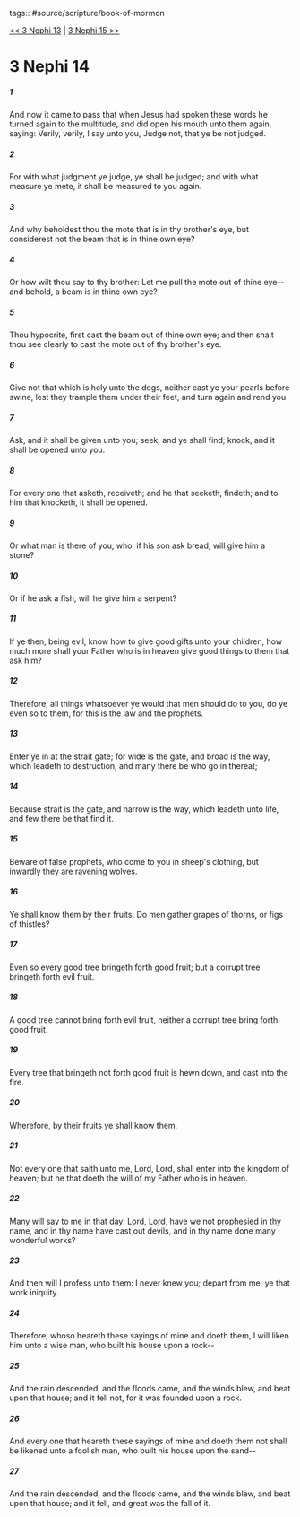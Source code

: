 tags:: #source/scripture/book-of-mormon

[<< 3 Nephi 13](/Book_of_Mormon/11_3_Nephi/3_Nephi_13.md) | [3 Nephi 15 >>](/Book_of_Mormon/11_3_Nephi/3_Nephi_15.md)

# 3 Nephi 14

##### 1

And now it came to pass that when Jesus had spoken these words he turned again to the multitude, and did open his mouth unto them again, saying: Verily, verily, I say unto you, Judge not, that ye be not judged.

##### 2

For with what judgment ye judge, ye shall be judged; and with what measure ye mete, it shall be measured to you again.

##### 3

And why beholdest thou the mote that is in thy brother's eye, but considerest not the beam that is in thine own eye?

##### 4

Or how wilt thou say to thy brother: Let me pull the mote out of thine eye--and behold, a beam is in thine own eye?

##### 5

Thou hypocrite, first cast the beam out of thine own eye; and then shalt thou see clearly to cast the mote out of thy brother's eye.

##### 6

Give not that which is holy unto the dogs, neither cast ye your pearls before swine, lest they trample them under their feet, and turn again and rend you.

##### 7

Ask, and it shall be given unto you; seek, and ye shall find; knock, and it shall be opened unto you.

##### 8

For every one that asketh, receiveth; and he that seeketh, findeth; and to him that knocketh, it shall be opened.

##### 9

Or what man is there of you, who, if his son ask bread, will give him a stone?

##### 10

Or if he ask a fish, will he give him a serpent?

##### 11

If ye then, being evil, know how to give good gifts unto your children, how much more shall your Father who is in heaven give good things to them that ask him?

##### 12

Therefore, all things whatsoever ye would that men should do to you, do ye even so to them, for this is the law and the prophets.

##### 13

Enter ye in at the strait gate; for wide is the gate, and broad is the way, which leadeth to destruction, and many there be who go in thereat;

##### 14

Because strait is the gate, and narrow is the way, which leadeth unto life, and few there be that find it.

##### 15

Beware of false prophets, who come to you in sheep's clothing, but inwardly they are ravening wolves.

##### 16

Ye shall know them by their fruits. Do men gather grapes of thorns, or figs of thistles?

##### 17

Even so every good tree bringeth forth good fruit; but a corrupt tree bringeth forth evil fruit.

##### 18

A good tree cannot bring forth evil fruit, neither a corrupt tree bring forth good fruit.

##### 19

Every tree that bringeth not forth good fruit is hewn down, and cast into the fire.

##### 20

Wherefore, by their fruits ye shall know them.

##### 21

Not every one that saith unto me, Lord, Lord, shall enter into the kingdom of heaven; but he that doeth the will of my Father who is in heaven.

##### 22

Many will say to me in that day: Lord, Lord, have we not prophesied in thy name, and in thy name have cast out devils, and in thy name done many wonderful works?

##### 23

And then will I profess unto them: I never knew you; depart from me, ye that work iniquity.

##### 24

Therefore, whoso heareth these sayings of mine and doeth them, I will liken him unto a wise man, who built his house upon a rock--

##### 25

And the rain descended, and the floods came, and the winds blew, and beat upon that house; and it fell not, for it was founded upon a rock.

##### 26

And every one that heareth these sayings of mine and doeth them not shall be likened unto a foolish man, who built his house upon the sand--

##### 27

And the rain descended, and the floods came, and the winds blew, and beat upon that house; and it fell, and great was the fall of it.
